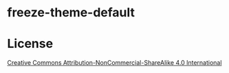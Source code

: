 freeze-theme-default
========================

# License

[Creative Commons Attribution-NonCommercial-ShareAlike 4.0 International](http://creativecommons.org/licenses/by-nc-sa/4.0/)